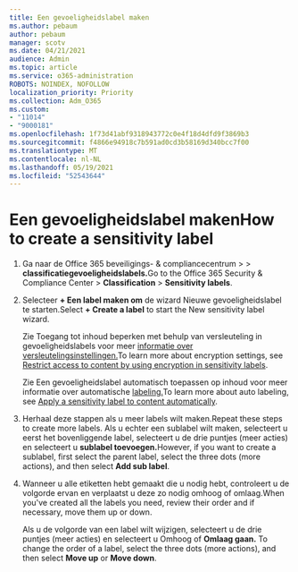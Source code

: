 ```yaml
---
title: Een gevoeligheidslabel maken
ms.author: pebaum
author: pebaum
manager: scotv
ms.date: 04/21/2021
audience: Admin
ms.topic: article
ms.service: o365-administration
ROBOTS: NOINDEX, NOFOLLOW
localization_priority: Priority
ms.collection: Adm_O365
ms.custom:
- "11014"
- "9000181"
ms.openlocfilehash: 1f73d41abf9318943772c0e4f18d4dfd9f3869b3
ms.sourcegitcommit: f4866e94918c7b591ad0cd3b58169d340bcc7f00
ms.translationtype: MT
ms.contentlocale: nl-NL
ms.lasthandoff: 05/19/2021
ms.locfileid: "52543644"
---
```

# <a name="how-to-create-a-sensitivity-label"></a><span data-ttu-id="6c760-102">Een gevoeligheidslabel maken</span><span class="sxs-lookup"><span data-stu-id="6c760-102">How to create a sensitivity label</span></span>

1. <span data-ttu-id="6c760-103">Ga naar de Office 365 beveiligings- & compliancecentrum >   >  **classificatiegevoeligheidslabels.**</span><span class="sxs-lookup"><span data-stu-id="6c760-103">Go to the Office 365 Security & Compliance Center > **Classification** > **Sensitivity labels**.</span></span>

1. <span data-ttu-id="6c760-104">Selecteer **+ Een label maken om** de wizard Nieuwe gevoeligheidslabel te starten.</span><span class="sxs-lookup"><span data-stu-id="6c760-104">Select **+ Create a label** to start the New sensitivity label wizard.</span></span>

    <span data-ttu-id="6c760-105">Zie Toegang tot inhoud beperken met behulp van versleuteling in gevoeligheidslabels voor meer [informatie over versleutelingsinstellingen.](https://go.microsoft.com/fwlink/?linkid=2106331)</span><span class="sxs-lookup"><span data-stu-id="6c760-105">To learn more about encryption settings, see [Restrict access to content by using encryption in sensitivity labels](https://go.microsoft.com/fwlink/?linkid=2106331).</span></span>

    <span data-ttu-id="6c760-106">Zie Een gevoeligheidslabel automatisch toepassen op inhoud voor meer informatie over automatische [labeling.](https://go.microsoft.com/fwlink/?linkid=2105837)</span><span class="sxs-lookup"><span data-stu-id="6c760-106">To learn more about auto labeling, see [Apply a sensitivity label to content automatically](https://go.microsoft.com/fwlink/?linkid=2105837).</span></span>

1. <span data-ttu-id="6c760-107">Herhaal deze stappen als u meer labels wilt maken.</span><span class="sxs-lookup"><span data-stu-id="6c760-107">Repeat these steps to create more labels.</span></span> <span data-ttu-id="6c760-108">Als u echter een sublabel wilt maken, selecteert u eerst het bovenliggende label, selecteert u de drie puntjes (meer acties) en selecteert u **sublabel toevoegen.**</span><span class="sxs-lookup"><span data-stu-id="6c760-108">However, if you want to create a sublabel, first select the parent label, select the three dots (more actions), and then select **Add sub label**.</span></span>

1. <span data-ttu-id="6c760-109">Wanneer u alle etiketten hebt gemaakt die u nodig hebt, controleert u de volgorde ervan en verplaatst u deze zo nodig omhoog of omlaag.</span><span class="sxs-lookup"><span data-stu-id="6c760-109">When you've created all the labels you need, review their order and if necessary, move them up or down.</span></span> 
    
    <span data-ttu-id="6c760-110">Als u de volgorde van een label wilt wijzigen, selecteert u de drie puntjes (meer acties) en selecteert u Omhoog of **Omlaag gaan.** </span><span class="sxs-lookup"><span data-stu-id="6c760-110">To change the order of a label, select the three dots (more actions), and then select **Move up** or **Move down**.</span></span>

